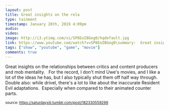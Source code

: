 ```yaml
---
layout: post
title: Great insights on the rela
type: tainment
timestamp: January 26th, 2019 4:09pm
audio: 
video: 
image: http://i3.ytimg.com/vi/SP8EoIBGog0/hqdefault.jpg
link: https://www.youtube.com/watch?v=SP8EoIBGog0\summary:  Great insights on the relationships between critics and content producers and mob mentality.For the record, I don't mind Uwe's movies, a...
tags: ["show", "youtube", "game", "movie"]
comments: true
---
```

    
Great insights on the relationships between critics and content producers and mob mentality.  
For the record, I don't mind Uwe's movies, and I like a lot of the ideas he has, but I also typically shut them off half way through.
Double also: while drivel, there's a lot to like about the inaccurate Resident Evil adaptations.  Especially when compared to their animated counter parts.
 
  
<small>source: https://saturdayxiii.tumblr.com/post/182330559299</small>